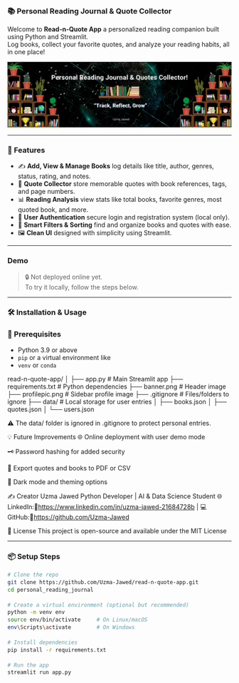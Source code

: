### 📚 Personal Reading Journal & Quote Collector

Welcome to **Read-n-Quote App** a personalized reading companion built using Python and Streamlit.  
Log books, collect your favorite quotes, and analyze your reading habits, all in one place!

![Banner](banner.png)

---

### 🌟 Features

- ✍️ **Add, View & Manage Books** log details like title, author, genres, status, rating, and notes.
- 📖 **Quote Collector** store memorable quotes with book references, tags, and page numbers.
- 📊 **Reading Analysis** view stats like total books, favorite genres, most quoted book, and more.
- 🔐 **User Authentication** secure login and registration system (local only).
- 🧠 **Smart Filters & Sorting** find and organize books and quotes with ease.
- 🖼️ **Clean UI** designed with simplicity using Streamlit.

---

### Demo

> 🔒 Not deployed online yet.  
To try it locally, follow the steps below.

---

### 🛠️ Installation & Usage

### 🔧 Prerequisites

- Python 3.9 or above
- `pip` or a virtual environment like
- `venv` or `conda`


read-n-quote-app/
│
├── app.py                # Main Streamlit app
├── requirements.txt      # Python dependencies
├── banner.png            # Header image
├── profilepic.png        # Sidebar profile image
├── .gitignore            # Files/folders to ignore
├── data/                 # Local storage for user entries
│   ├── books.json
│   ├── quotes.json
│   └── users.json

⚠️ The data/ folder is ignored in .gitignore to protect personal entries.

💡 Future Improvements
🌐 Online deployment with user demo mode

🗝️ Password hashing for added security

📁 Export quotes and books to PDF or CSV

🎨 Dark mode and theming options

✍️ Creator
Uzma Jawed
Python Developer | AI & Data Science Student
🌐LinkedIn:🔗https://www.linkedin.com/in/uzma-jawed-21684728b | 💻 GitHub:🔗https://github.com/Uzma-Jawed

📜 License
This project is open-source and available under the MIT License
___

### 📦 Setup Steps

```bash
# Clone the repo
git clone https://github.com/Uzma-Jawed/read-n-quote-app.git
cd personal_reading_journal

# Create a virtual environment (optional but recommended)
python -m venv env
source env/bin/activate     # On Linux/macOS
env\Scripts\activate        # On Windows

# Install dependencies
pip install -r requirements.txt

# Run the app
streamlit run app.py
